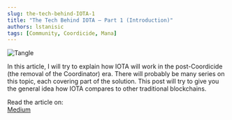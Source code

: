 ```yaml
---
slug: the-tech-behind-IOTA-1
title: "The Tech Behind IOTA — Part 1 (Introduction)"
authors: lstanisic
tags: [Community, Coordicide, Mana]
---
```


![Tangle](https://miro.medium.com/max/1400/1*p2lxgHwQd4yr_cje9NOwSg.jpeg)

In this article, I will try to explain how IOTA will work in the post-Coordicide (the removal of the Coordinator) era.
There will probably be many series on this topic, each covering part of the solution.
This post will try to give you the general idea how IOTA compares to other traditional blockchains.

Read the article on:  
[Medium](https://luka99.medium.com/the-tech-behind-iota-part-1-introduction-b8f82775325a)  
